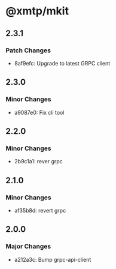 # @xmtp/mkit

## 2.3.1

### Patch Changes

- 8af9efc: Upgrade to latest GRPC client

## 2.3.0

### Minor Changes

- a9087e0: Fix cli tool

## 2.2.0

### Minor Changes

- 2b9c1a1: rever grpc

## 2.1.0

### Minor Changes

- af35b8d: revert grpc

## 2.0.0

### Major Changes

- a212a3c: Bump grpc-api-client
